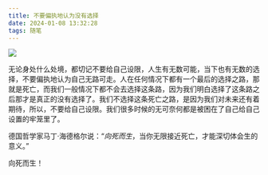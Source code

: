 ```yaml
---
title: 不要偏执地认为没有选择
date: 2024-01-08 13:32:28
tags: 随笔
---
```


![](https://hxy-blog.oss-cn-beijing.aliyuncs.com/images/Ver8GUI.jpg)

无论身处什么处境，都切记不要给自己设限，人生有无数可能，当下也有无数的选择，不要偏执地认为自己无路可走。人在任何情况下都有一个最后的选择之路，那就是死亡，而我们一般情况下都不会去选择这条路，因为我们明白选择了这条路之后那才是真正的没有选择了。我们不选择这条死亡之路，是因为我们对未来还有着期待，所以，不要给自己设限。我们很多时候的无可奈何都是被困在了自己给自己设置的牢笼里了。

德国哲学家马丁·海德格尔说：“*向死而生*，当你无限接近死亡，才能深切体会生的意义。”

向死而生！
